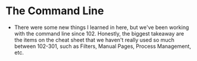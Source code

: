 # The Command Line

- There were some new things I learned in here, but we've been working with the command line since 102. Honestly, the biggest takeaway are the items on the cheat sheet that we haven't really used so much between 102-301, such as Filters, Manual Pages, Process Management, etc.
